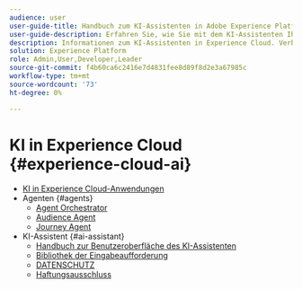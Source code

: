 ```yaml
---
audience: user
user-guide-title: Handbuch zum KI-Assistenten in Adobe Experience Platform
user-guide-description: Erfahren Sie, wie Sie mit dem KI-Assistenten Ihren Workflow mit Adobe Experience Platform und Real-Time Customer Data Platform beschleunigen können.
description: Informationen zum KI-Assistenten in Experience Cloud. Verbessern Sie Ihr Produktwissen und erhalten Sie operative Erkenntnisse mithilfe von KI in Experience Cloud.
solution: Experience Platform
role: Admin,User,Developer,Leader
source-git-commit: f4b60ca6c2416e7d4831fee8d89f8d2e3a67985c
workflow-type: tm+mt
source-wordcount: '73'
ht-degree: 0%

---
```



# KI in Experience Cloud {#experience-cloud-ai}

- [KI in Experience Cloud-Anwendungen](home.md)
- Agenten {#agents}
   - [Agent Orchestrator](./agents/agent-orchestrator.md)
   - [Audience Agent](./agents/audience.md)
   - [Journey Agent](./agents/ajo-agent-analyze.md)
- KI-Assistent {#ai-assistant}
   - [Handbuch zur Benutzeroberfläche des KI-Assistenten](./ai-assistant/ai-assistant-ui.md)
   - [Bibliothek der Eingabeaufforderung](./ai-assistant/prompt-library.md)
   - [DATENSCHUTZ](./ai-assistant/privacy.md)
   - [Haftungsausschluss](./ai-assistant/legal-disclaimer.md)